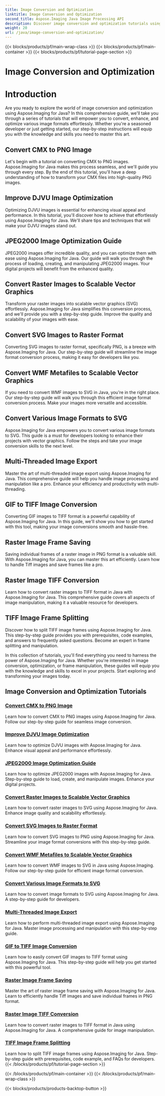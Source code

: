 ```yaml
---
title: Image Conversion and Optimization
linktitle: Image Conversion and Optimization
second_title: Aspose.Imaging Java Image Processing API
description: Discover image conversion and optimization tutorials using Aspose.Imaging for Java. Learn how to convert, enhance, and optimize various image formats with ease.
weight: 20
url: /java/image-conversion-and-optimization/
---
```


{{< blocks/products/pf/main-wrap-class >}}
{{< blocks/products/pf/main-container >}}
{{< blocks/products/pf/tutorial-page-section >}}

# Image Conversion and Optimization


# Introduction

Are you ready to explore the world of image conversion and optimization using Aspose.Imaging for Java? In this comprehensive guide, we'll take you through a series of tutorials that will empower you to convert, enhance, and optimize various image formats effortlessly. Whether you're a seasoned developer or just getting started, our step-by-step instructions will equip you with the knowledge and skills you need to master this art.

## Convert CMX to PNG Image

Let's begin with a tutorial on converting CMX to PNG images. Aspose.Imaging for Java makes this process seamless, and we'll guide you through every step. By the end of this tutorial, you'll have a deep understanding of how to transform your CMX files into high-quality PNG images.

## Improve DJVU Image Optimization

Optimizing DJVU images is essential for enhancing visual appeal and performance. In this tutorial, you'll discover how to achieve that effortlessly using Aspose.Imaging for Java. We'll share tips and techniques that will make your DJVU images stand out.

## JPEG2000 Image Optimization Guide

JPEG2000 images offer incredible quality, and you can optimize them with ease using Aspose.Imaging for Java. Our guide will walk you through the process of loading, creating, and manipulating JPEG2000 images. Your digital projects will benefit from the enhanced quality.

## Convert Raster Images to Scalable Vector Graphics

Transform your raster images into scalable vector graphics (SVG) effortlessly. Aspose.Imaging for Java simplifies this conversion process, and we'll provide you with a step-by-step guide. Improve the quality and scalability of your images with ease.

## Convert SVG Images to Raster Format

Converting SVG images to raster format, specifically PNG, is a breeze with Aspose.Imaging for Java. Our step-by-step guide will streamline the image format conversion process, making it easy for developers like you.

## Convert WMF Metafiles to Scalable Vector Graphics

If you need to convert WMF images to SVG in Java, you're in the right place. Our step-by-step guide will walk you through this efficient image format conversion process. Make your images more versatile and accessible.

## Convert Various Image Formats to SVG

Aspose.Imaging for Java empowers you to convert various image formats to SVG. This guide is a must for developers looking to enhance their projects with vector graphics. Follow the steps and take your image conversion skills to the next level.

## Multi-Threaded Image Export

Master the art of multi-threaded image export using Aspose.Imaging for Java. This comprehensive guide will help you handle image processing and manipulation like a pro. Enhance your efficiency and productivity with multi-threading.

## GIF to TIFF Image Conversion

Converting GIF images to TIFF format is a powerful capability of Aspose.Imaging for Java. In this guide, we'll show you how to get started with this tool, making your image conversions smooth and hassle-free.

## Raster Image Frame Saving

Saving individual frames of a raster image in PNG format is a valuable skill. With Aspose.Imaging for Java, you can master this art efficiently. Learn how to handle Tiff images and save frames like a pro.

## Raster Image TIFF Conversion

Learn how to convert raster images to TIFF format in Java with Aspose.Imaging for Java. This comprehensive guide covers all aspects of image manipulation, making it a valuable resource for developers.

## TIFF Image Frame Splitting

Discover how to split TIFF image frames using Aspose.Imaging for Java. This step-by-step guide provides you with prerequisites, code examples, and answers to frequently asked questions. Become an expert in frame splitting and manipulation.

In this collection of tutorials, you'll find everything you need to harness the power of Aspose.Imaging for Java. Whether you're interested in image conversion, optimization, or frame manipulation, these guides will equip you with the knowledge and skills to excel in your projects. Start exploring and transforming your images today.
## Image Conversion and Optimization Tutorials
### [Convert CMX to PNG Image](./convert-cmx-to-png-image/)
Learn how to convert CMX to PNG images using Aspose.Imaging for Java. Follow our step-by-step guide for seamless image conversion.
### [Improve DJVU Image Optimization](./improve-djvu-image-optimization/)
Learn how to optimize DJVU images with Aspose.Imaging for Java. Enhance visual appeal and performance effortlessly.
### [JPEG2000 Image Optimization Guide](./jpeg2000-image-optimization-guide/)
Learn how to optimize JPEG2000 images with Aspose.Imaging for Java. Step-by-step guide to load, create, and manipulate images. Enhance your digital projects.
### [Convert Raster Images to Scalable Vector Graphics](./convert-raster-images-to-scalable-vector-graphics/)
Learn how to convert raster images to SVG using Aspose.Imaging for Java. Enhance image quality and scalability effortlessly.
### [Convert SVG Images to Raster Format](./convert-svg-images-to-raster-format/)
Learn how to convert SVG images to PNG using Aspose.Imaging for Java. Streamline your image format conversions with this step-by-step guide.
### [Convert WMF Metafiles to Scalable Vector Graphics](./convert-wmf-metafiles-to-scalable-vector-graphics/)
Learn how to convert WMF images to SVG in Java using Aspose.Imaging. Follow our step-by-step guide for efficient image format conversion.
### [Convert Various Image Formats to SVG](./convert-various-image-formats-to-svg/)
Learn how to convert image formats to SVG using Aspose.Imaging for Java. A step-by-step guide for developers.
### [Multi-Threaded Image Export](./multi-threaded-image-export/)
Learn how to perform multi-threaded image export using Aspose.Imaging for Java. Master image processing and manipulation with this step-by-step guide.
### [GIF to TIFF Image Conversion](./gif-to-tiff-image-conversion/)
Learn how to easily convert GIF images to TIFF format using Aspose.Imaging for Java. This step-by-step guide will help you get started with this powerful tool.
### [Raster Image Frame Saving](./raster-image-frame-saving/)
Master the art of raster image frame saving with Aspose.Imaging for Java. Learn to efficiently handle Tiff images and save individual frames in PNG format.
### [Raster Image TIFF Conversion](./raster-image-tiff-conversion/)
Learn how to convert raster images to TIFF format in Java using Aspose.Imaging for Java. A comprehensive guide for image manipulation.
### [TIFF Image Frame Splitting](./tiff-image-frame-splitting/)
Learn how to split TIFF image frames using Aspose.Imaging for Java. Step-by-step guide with prerequisites, code example, and FAQs for developers.
{{< /blocks/products/pf/tutorial-page-section >}}

{{< /blocks/products/pf/main-container >}}
{{< /blocks/products/pf/main-wrap-class >}}

{{< blocks/products/products-backtop-button >}}
